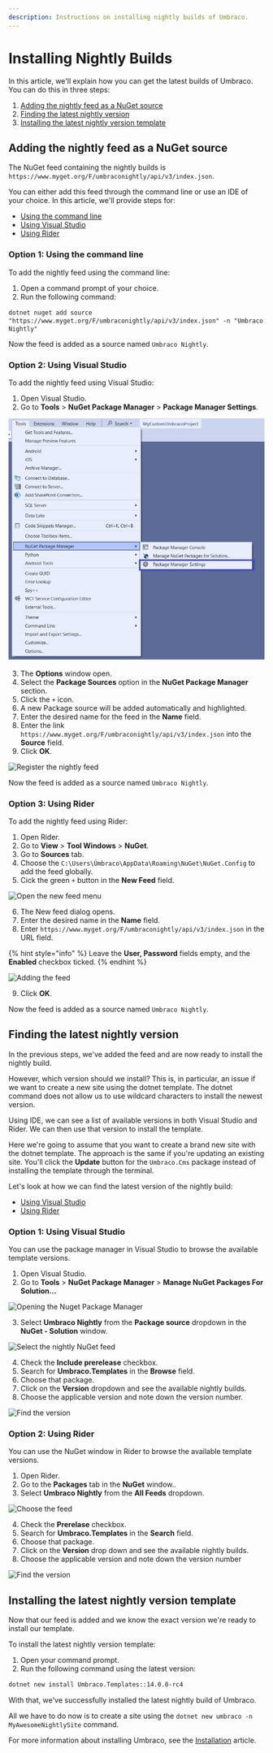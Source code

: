 ```yaml
---
description: Instructions on installing nightly builds of Umbraco.
---
```


# Installing Nightly Builds

In this article, we'll explain how you can get the latest builds of Umbraco. You can do this in three steps:

1. [Adding the nightly feed as a NuGet source](installing-nightly-builds.md#adding-the-nightly-feed-as-a-nuget-source)
2. [Finding the latest nightly version](installing-nightly-builds.md#finding-the-latest-nightly-version)
3. [Installing the latest nightly version template](installing-nightly-builds.md#installing-the-latest-nightly-version-template)

## Adding the nightly feed as a NuGet source

The NuGet feed containing the nightly builds is `https://www.myget.org/F/umbraconightly/api/v3/index.json`.

You can either add this feed through the command line or use an IDE of your choice. In this article, we'll provide steps for:

* [Using the command line](installing-nightly-builds.md#option-1-using-the-command-line)
* [Using Visual Studio](installing-nightly-builds.md#option-2-using-visual-studio)
* [Using Rider](installing-nightly-builds.md#option-3-using-rider)

### Option 1: Using the command line

To add the nightly feed using the command line:

1. Open a command prompt of your choice.
2. Run the following command:

```
dotnet nuget add source "https://www.myget.org/F/umbraconightly/api/v3/index.json" -n "Umbraco Nightly"
```

Now the feed is added as a source named `Umbraco Nightly`.

### Option 2: Using Visual Studio

To add the nightly feed using Visual Studio:

1. Open Visual Studio.
2. Go to **Tools** > **NuGet Package Manager** > **Package Manager Settings**.

![Package Manager Settings](<../../../.gitbook/assets/Package-Manager-Settings (1) (2).jpg>)

3. The **Options** window open.
4. Select the **Package Sources** option in the **NuGet Package Manager** section.
5. Click the `+` icon.
6. A new Package source will be added automatically and highlighted.
7. Enter the desired name for the feed in the **Name** field.
8. Enter the link `https://www.myget.org/F/umbraconightly/api/v3/index.json` into the **Source** field.
9. Click **OK**.

![Register the nightly feed](../../../.gitbook/assets/Register\_Nightly\_Feed.jpg)

Now the feed is added as a source named `Umbraco Nightly`.

### Option 3: Using Rider

To add the nightly feed using Rider:

1. Open Rider.
2. Go to **View** > **Tool Windows** > **NuGet**.
3. Go to **Sources** tab.
4. Choose the `C:\Users\Úmbraco\AppData\Roaming\NuGet\NuGet.Config` to add the feed globally.
5. Cick the green `+` button in the **New Feed** field.

![Open the new feed menu](../../../.gitbook/assets/NuGet\_NewFeed.jpg)

6. The New feed dialog opens.
7. Enter the desired name in the **Name** field.
8. Enter `https://www.myget.org/F/umbraconightly/api/v3/index.json` in the URL field.

{% hint style="info" %}
Leave the **User, Password** fields empty, and the **Enabled** checkbox ticked.
{% endhint %}

![Adding the feed](../../../.gitbook/assets/NewFeed\_Details.jpg)

9. Click **OK**.

Now the feed is added as a source named `Umbraco Nightly`.

## Finding the latest nightly version

In the previous steps, we've added the feed and are now ready to install the nightly build.

However, which version should we install? This is, in particular, an issue if we want to create a new site using the dotnet template. The dotnet command does not allow us to use wildcard characters to install the newest version.

Using IDE, we can see a list of available versions in both Visual Studio and Rider. We can then use that version to install the template.

Here we're going to assume that you want to create a brand new site with the dotnet template. The approach is the same if you're updating an existing site. You'll click the **Update** button for the `Umbraco.Cms` package instead of installing the template through the terminal.

Let's look at how we can find the latest version of the nightly build:

* [Using Visual Studio](installing-nightly-builds.md#option-1-using-visual-studio)
* [Using Rider](installing-nightly-builds.md#option-2-using-rider)

### Option 1: Using Visual Studio

You can use the package manager in Visual Studio to browse the available template versions.

1. Open Visual Studio.
2. Go to **Tools** > **NuGet Package Manager** > **Manage NuGet Packages For Solution...**

![Opening the Nuget Package Manager](<../../../.gitbook/assets/Manage\_NuGet\_Pkgs (1).jpg>)

3. Select **Umbraco Nightly** from the **Package source** dropdown in the **NuGet - Solution** window.

![Select the nightly NuGet feed](../../../.gitbook/assets/Manage\_Packages.jpg)

4. Check the **Include prerelease** checkbox.
5. Search for **Umbraco.Templates** in the **Browse** field.
6. Choose that package.
7. Click on the **Version** dropdown and see the available nightly builds.
8. Choose the applicable version and note down the version number.

![Find the version](../../../.gitbook/assets/Latest\_nightly\_build\_version.jpg)

### Option 2: Using Rider

You can use the NuGet window in Rider to browse the available template versions.

1. Open Rider.
2. Go to the **Packages** tab in the **NuGet** window..
3. Select **Umbraco Nightly** from the **All Feeds** dropdown.

![Choose the feed](../../../.gitbook/assets/Rider\_Nightly\_Feed.jpg)

4. Check the **Prerelase** checkbox.
5. Search for **Umbraco.Templates** in the **Search** field.
6. Choose that package.
7. Click on the **Version** drop down and see the available nightly builds.
8. Choose the applicable version and note down the version number

![Find the version](../../../.gitbook/assets/Rider\_Nightly\_Feed\_version.jpg)

## Installing the latest nightly version template

Now that our feed is added and we know the exact version we're ready to install our template.

To install the latest nightly version template:

1. Open your command prompt.
2. Run the following command using the latest version:

```bash
dotnet new install Umbraco.Templates::14.0.0-rc4
```

With that, we've successfully installed the latest nightly build of Umbraco.

All we have to do now is to create a site using the `dotnet new umbraco -n MyAwesomeNightlySite` command.

For more information about installing Umbraco, see the [Installation](./) article.

